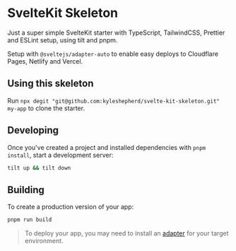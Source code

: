 # SvelteKit Skeleton

Just a super simple SvelteKit starter with TypeScript, TailwindCSS, Prettier and ESLint setup, using tilt and pnpm.

Setup with `@sveltejs/adapter-auto` to enable easy deploys to Cloudflare Pages, Netlify and Vercel.

## Using this skeleton

Run `npx degit "git@github.com:kyleshepherd/svelte-kit-skeleton.git" my-app` to clone the starter.

## Developing

Once you've created a project and installed dependencies with `pnpm install`, start a development server:

```bash
tilt up && tilt down
```

## Building

To create a production version of your app:

```bash
pnpm run build
```

> To deploy your app, you may need to install an [adapter](https://kit.svelte.dev/docs/adapters) for your target environment.
